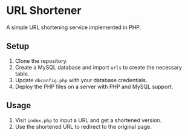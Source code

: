 # URL Shortener

A simple URL shortening service implemented in PHP.

## Setup

1. Clone the repository.
2. Create a MySQL database and import `urls` to create the necessary table.
3. Update `dbconfig.php` with your database credentials.
4. Deploy the PHP files on a server with PHP and MySQL support.

## Usage

1. Visit `index.php` to input a URL and get a shortened version.
2. Use the shortened URL to redirect to the original page.

